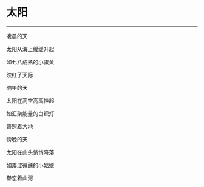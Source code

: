 <!--
 * @Author: 蔡鑫 1058360098@qq.com
 * @Date: 2024-05-07 15:15:56
 * @LastEditors: 蔡鑫 1058360098@qq.com
 * @LastEditTime: 2024-05-07 15:16:02
 * @FilePath: \docsify\docs\articles\poems\p23.md
 * @Description: 这是默认设置,请设置`customMade`, 打开koroFileHeader查看配置 进行设置: https://github.com/OBKoro1/koro1FileHeader/wiki/%E9%85%8D%E7%BD%AE
-->
# 太阳
---

凌晨的天

太阳从海上缓缓升起

如七八成熟的小蛋黄

映红了天际

晌午的天

太阳在高空高高挂起

如汇聚能量的白织灯

普照着大地

傍晚的天

太阳在山头悄悄降落

如羞涩微醺的小姑娘

眷恋着山河